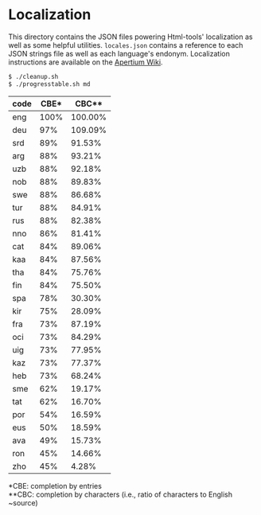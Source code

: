 Localization
============

This directory contains the JSON files powering Html-tools' localization as well as some helpful utilities. `locales.json` contains a reference to each JSON strings file as well as each language's endonym. Localization instructions are available on the [Apertium Wiki](http://wiki.apertium.org/wiki/Apertium-html-tools).

```bash
$ ./cleanup.sh
$ ./progresstable.sh md
```

| code | CBE* | CBC** |
|------|------|-------|
| eng  | 100% | 100.00% |
| deu  | 97% | 109.09% |
| srd  | 89% | 91.53% |
| arg  | 88% | 93.21% |
| uzb  | 88% | 92.18% |
| nob  | 88% | 89.83% |
| swe  | 88% | 86.68% |
| tur  | 88% | 84.91% |
| rus  | 88% | 82.38% |
| nno  | 86% | 81.41% |
| cat  | 84% | 89.06% |
| kaa  | 84% | 87.56% |
| tha  | 84% | 75.76% |
| fin  | 84% | 75.50% |
| spa  | 78% | 30.30% |
| kir  | 75% | 28.09% |
| fra  | 73% | 87.19% |
| oci  | 73% | 84.29% |
| uig  | 73% | 77.95% |
| kaz  | 73% | 77.37% |
| heb  | 73% | 68.24% |
| sme  | 62% | 19.17% |
| tat  | 62% | 16.70% |
| por  | 54% | 16.59% |
| eus  | 50% | 18.59% |
| ava  | 49% | 15.73% |
| ron  | 45% | 14.66% |
| zho  | 45% | 4.28% |

\*CBE: completion by entries<br>
\**CBC: completion by characters (i.e., ratio of characters to English ~source)
